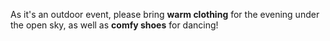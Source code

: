 As it's an outdoor event, please bring **warm clothing** for the evening under the open sky, as well as **comfy shoes** for dancing!
